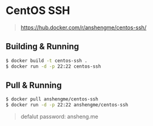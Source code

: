 # CentOS SSH

> https://hub.docker.com/r/anshengme/centos-ssh/

## Building & Running

```bash
$ docker build -t centos-ssh .
$ docker run -d -p 22:22 centos-ssh
```

## Pull & Running

```bash
$ docker pull anshengme/centos-ssh
$ docker run -d -p 22:22 anshengme/centos-ssh
```

> defalut password: ansheng.me